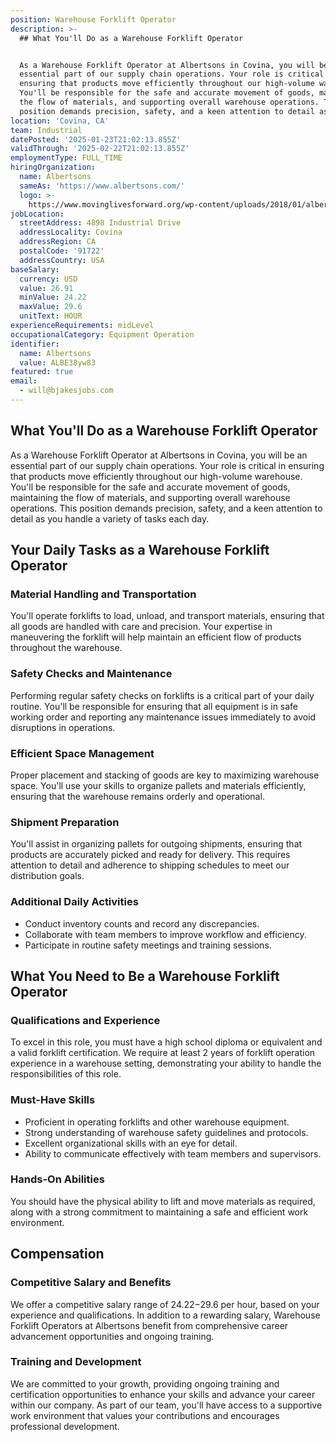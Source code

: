 ```yaml
---
position: Warehouse Forklift Operator
description: >-
  ## What You'll Do as a Warehouse Forklift Operator


  As a Warehouse Forklift Operator at Albertsons in Covina, you will be an
  essential part of our supply chain operations. Your role is critical in
  ensuring that products move efficiently throughout our high-volume warehouse.
  You'll be responsible for the safe and accurate movement of goods, maintaining
  the flow of materials, and supporting overall warehouse operations. This
  position demands precision, safety, and a keen attention to detail as you...
location: 'Covina, CA'
team: Industrial
datePosted: '2025-01-23T21:02:13.855Z'
validThrough: '2025-02-22T21:02:13.855Z'
employmentType: FULL_TIME
hiringOrganization:
  name: Albertsons
  sameAs: 'https://www.albertsons.com/'
  logo: >-
    https://www.movinglivesforward.org/wp-content/uploads/2018/01/albertsons-logo.png
jobLocation:
  streetAddress: 4898 Industrial Drive
  addressLocality: Covina
  addressRegion: CA
  postalCode: '91722'
  addressCountry: USA
baseSalary:
  currency: USD
  value: 26.91
  minValue: 24.22
  maxValue: 29.6
  unitText: HOUR
experienceRequirements: midLevel
occupationalCategory: Equipment Operation
identifier:
  name: Albertsons
  value: ALBE38yw83
featured: true
email:
  - will@bjakesjobs.com
---
```




## What You'll Do as a Warehouse Forklift Operator

As a Warehouse Forklift Operator at Albertsons in Covina, you will be an essential part of our supply chain operations. Your role is critical in ensuring that products move efficiently throughout our high-volume warehouse. You'll be responsible for the safe and accurate movement of goods, maintaining the flow of materials, and supporting overall warehouse operations. This position demands precision, safety, and a keen attention to detail as you handle a variety of tasks each day.

## Your Daily Tasks as a Warehouse Forklift Operator

### Material Handling and Transportation
You'll operate forklifts to load, unload, and transport materials, ensuring that all goods are handled with care and precision. Your expertise in maneuvering the forklift will help maintain an efficient flow of products throughout the warehouse.

### Safety Checks and Maintenance
Performing regular safety checks on forklifts is a critical part of your daily routine. You'll be responsible for ensuring that all equipment is in safe working order and reporting any maintenance issues immediately to avoid disruptions in operations.

### Efficient Space Management
Proper placement and stacking of goods are key to maximizing warehouse space. You'll use your skills to organize pallets and materials efficiently, ensuring that the warehouse remains orderly and operational.

### Shipment Preparation
You'll assist in organizing pallets for outgoing shipments, ensuring that products are accurately picked and ready for delivery. This requires attention to detail and adherence to shipping schedules to meet our distribution goals.

### Additional Daily Activities
- Conduct inventory counts and record any discrepancies.
- Collaborate with team members to improve workflow and efficiency.
- Participate in routine safety meetings and training sessions.

## What You Need to Be a Warehouse Forklift Operator

### Qualifications and Experience
To excel in this role, you must have a high school diploma or equivalent and a valid forklift certification. We require at least 2 years of forklift operation experience in a warehouse setting, demonstrating your ability to handle the responsibilities of this role.

### Must-Have Skills
- Proficient in operating forklifts and other warehouse equipment.
- Strong understanding of warehouse safety guidelines and protocols.
- Excellent organizational skills with an eye for detail.
- Ability to communicate effectively with team members and supervisors.

### Hands-On Abilities
You should have the physical ability to lift and move materials as required, along with a strong commitment to maintaining a safe and efficient work environment.

## Compensation

### Competitive Salary and Benefits
We offer a competitive salary range of $24.22-$29.6 per hour, based on your experience and qualifications. In addition to a rewarding salary, Warehouse Forklift Operators at Albertsons benefit from comprehensive career advancement opportunities and ongoing training.

### Training and Development
We are committed to your growth, providing ongoing training and certification opportunities to enhance your skills and advance your career within our company. As part of our team, you'll have access to a supportive work environment that values your contributions and encourages professional development.